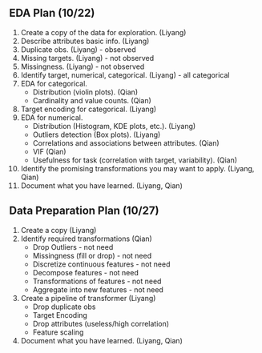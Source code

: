 ## EDA Plan (10/22)
1. Create a copy of the data for exploration. (Liyang)
2. Describe attributes basic info. (Liyang)
3. Duplicate obs. (Liyang) - observed
4. Missing targets. (Liyang) - not observed
5. Missingness. (Liyang) - not observed
6. Identify target, numerical, categorical. (Liyang) - all categorical
7. EDA for categorical.
   - Distribution (violin plots). (Qian)
   - Cardinality and value counts. (Qian)
8. Target encoding for categorical. (Liyang)
9. EDA for numerical. 
   - Distribution (Histogram, KDE plots, etc.). (Liyang)
   - Outliers detection (Box plots). (Liyang)
   - Correlations and associations between attributes. (Qian)
   - VIF (Qian)
   - Usefulness for task (correlation with target, variability). (Qian)
10. Identify the promising transformations you may want to apply. (Liyang, Qian)
11. Document what you have learned. (Liyang, Qian)

## Data Preparation Plan (10/27)
1. Create a copy (Liyang)
2. Identify required transformations (Qian)
   - Drop Outliers - not need 
   - Missingness (fill or drop) - not need 
   - Discretize continuous features - not need
   - Decompose features - not need
   - Transformations of features - not need
   - Aggregate into new features - not need
3. Create a pipeline of transformer (Liyang)
   - Drop duplicate obs 
   - Target Encoding
   - Drop attributes (useless/high correlation)
   - Feature scaling
4. Document what you have learned. (Liyang, Qian)